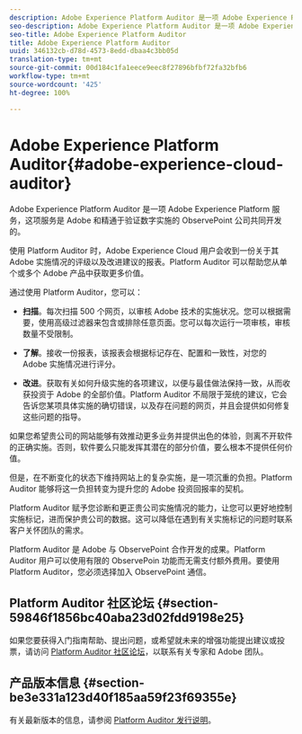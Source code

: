 ```yaml
---
description: Adobe Experience Platform Auditor 是一项 Adobe Experience Platform 服务，这项服务是 Adobe 和精通于验证数字实施的 ObservePoint 公司共同开发的。
seo-description: Adobe Experience Platform Auditor 是一项 Adobe Experience Platform 服务，这项服务是 Adobe 和精通于验证数字实施的 ObservePoint 公司共同开发的。
seo-title: Adobe Experience Platform Auditor
title: Adobe Experience Platform Auditor
uuid: 346132cb-d78d-4573-8edd-dbaa4c3bb05d
translation-type: tm+mt
source-git-commit: 00d184c1fa1eece9eec8f27896bfbf72fa32bfb6
workflow-type: tm+mt
source-wordcount: '425'
ht-degree: 100%

---
```



# Adobe Experience Platform Auditor{#adobe-experience-cloud-auditor}

Adobe Experience Platform Auditor 是一项 Adobe Experience Platform 服务，这项服务是 Adobe 和精通于验证数字实施的 ObservePoint 公司共同开发的。

使用 Platform Auditor 时，Adobe Experience Cloud 用户会收到一份关于其 Adobe 实施情况的评级以及改进建议的报表。Platform Auditor 可以帮助您从单个或多个 Adobe 产品中获取更多价值。

通过使用 Platform Auditor，您可以：

* **扫描**。每次扫描 500 个网页，以审核 Adobe 技术的实施状况。您可以根据需要，使用高级过滤器来包含或排除任意页面。您可以每次运行一项审核，审核数量不受限制。

* **了解**。接收一份报表，该报表会根据标记存在、配置和一致性，对您的 Adobe 实施情况进行评分。

* **改进**。获取有关如何升级实施的各项建议，以便与最佳做法保持一致，从而收获投资于 Adobe 的全部价值。Platform Auditor 不局限于笼统的建议，它会告诉您某项具体实施的确切错误，以及存在问题的网页，并且会提供如何修复这些问题的指导。

如果您希望贵公司的网站能够有效推动更多业务并提供出色的体验，则离不开软件的正确实施。否则，软件要么只能发挥其潜在的部分价值，要么根本不提供任何价值。

但是，在不断变化的状态下维持网站上的复杂实施，是一项沉重的负担。Platform Auditor 能够将这一负担转变为提升您的 Adobe 投资回报率的契机。

Platform Auditor 赋予您诊断和更正贵公司实施情况的能力，让您可以更好地控制实施标记，进而保护贵公司的数据。这可以降低在遇到有关实施标记的问题时联系客户关怀团队的需求。

Platform Auditor 是 Adobe 与 ObservePoint 合作开发的成果。Platform Auditor 用户可以使用有限的 ObservePoin 功能而无需支付额外费用。要使用 Platform Auditor，您必须选择加入 ObservePoint 通信。

## Platform Auditor 社区论坛 {#section-59846f1856bc40aba23d02fdd9198e25}

如果您要获得入门指南帮助、提出问题，或希望就未来的增强功能提出建议或投票，请访问 [Platform Auditor 社区论坛](https://forums.adobe.com/community/experience-cloud/platform/core-services/activation-service/auditor)，以联系有关专家和 Adobe 团队。

## 产品版本信息 {#section-be3e331a123d40f185aa59f23f69355e}

有关最新版本的信息，请参阅 [Platform Auditor 发行说明](release-notes.md)。
